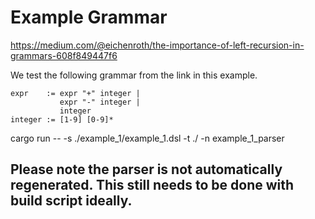 # Example Grammar 
https://medium.com/@eichenroth/the-importance-of-left-recursion-in-grammars-608f849447f6

We test the following grammar from the link in this example.
```
expr    := expr "+" integer |
           expr "-" integer |
           integer
integer := [1-9] [0-9]*
```

cargo run -- -s ./example_1/example_1.dsl -t ./ -n example_1_parser


## Please note the parser is not automatically regenerated. This still needs to be done with build script ideally.